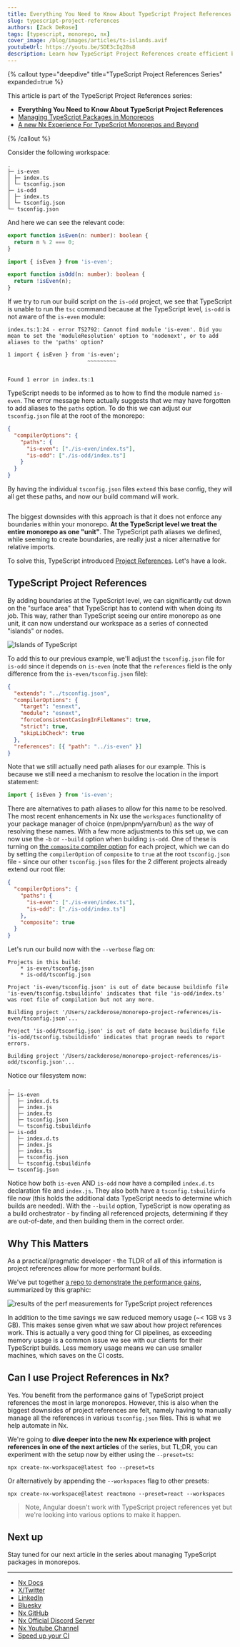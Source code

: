 ```yaml
---
title: Everything You Need to Know About TypeScript Project References
slug: typescript-project-references
authors: [Zack DeRose]
tags: [typescript, monorepo, nx]
cover_image: /blog/images/articles/ts-islands.avif
youtubeUrl: https://youtu.be/SDE3cIq28s8
description: Learn how TypeScript Project References create efficient boundaries in your codebase, improving build performance and type checking in large-scale projects.
---
```


{% callout type="deepdive" title="TypeScript Project References Series" expanded=true %}

This article is part of the TypeScript Project References series:

- **Everything You Need to Know About TypeScript Project References**
- [Managing TypeScript Packages in Monorepos](/blog/managing-ts-packages-in-monorepos)
- [A new Nx Experience For TypeScript Monorepos and Beyond](/blog/new-nx-experience-for-typescript-monorepos)

{% /callout %}

Consider the following workspace:

```plaintext
.
├─ is-even
│ ├─ index.ts
│ └─ tsconfig.json
├─ is-odd
│ ├─ index.ts
│ └─ tsconfig.json
└─ tsconfig.json
```

And here we can see the relevant code:

```ts {% fileName="is-even/index.ts" %}
export function isEven(n: number): boolean {
  return n % 2 === 0;
}
```

```ts {% fileName="is-odd/index.ts" %}
import { isEven } from 'is-even';

export function isOdd(n: number): boolean {
  return !isEven(n);
}
```

If we try to run our build script on the `is-odd` project, we see that TypeScript is unable to run the `tsc` command because at the TypeScript level, `is-odd` is not aware of the `is-even` module:

```{% title="Typescript cannot find the 'is-even' module." path="~/is-odd" command="tsc" lineWrap=80 %}
index.ts:1:24 - error TS2792: Cannot find module 'is-even'. Did you mean to set the 'moduleResolution' option to 'nodenext', or to add aliases to the 'paths' option?

1 import { isEven } from 'is-even';
                         ~~~~~~~~~


Found 1 error in index.ts:1

```

TypeScript needs to be informed as to how to find the module named `is-even`. The error message here actually suggests that we may have forgotten to add aliases to the `paths` option. To do this we can adjust our `tsconfig.json` file at the root of the monorepo:

```json {% fileName="tsconfig.json" %}
{
  "compilerOptions": {
    "paths": {
      "is-even": ["./is-even/index.ts"],
      "is-odd": ["./is-odd/index.ts"]
    }
  }
}
```

By having the individual `tsconfig.json` files `extend` this base config, they will all get these paths, and now our build command will work.

```{% title="Successfully building 'is-odd' package" path="~/is-odd" command="tsc" %}

```

The biggest downsides with this approach is that it does not enforce any boundaries within your monorepo. **At the TypeScript level we treat the entire monorepo as one "unit"**. The TypeScript path aliases we defined, while seeming to create boundaries, are really just a nicer alternative for relative imports.

To solve this, TypeScript introduced [Project References](https://www.typescriptlang.org/docs/handbook/project-references.html). Let's have a look.

## TypeScript Project References

By adding boundaries at the TypeScript level, we can significantly cut down on the "surface area" that TypeScript has to contend with when doing its job. This way, rather than TypeScript seeing our entire monorepo as one unit, it can now understand our workspace as a series of connected "islands" or nodes.

![Islands of TypeScript](/blog/images/articles/ts-islands.png)

To add this to our previous example, we'll adjust the `tsconfig.json` file for `is-odd` since it depends on `is-even` (note that the `references` field is the only difference from the `is-even/tsconfig.json` file):

```json {% fileName="is-odd/tsconfig.json" highlightLines=[10] %}
{
  "extends": "../tsconfig.json",
  "compilerOptions": {
    "target": "esnext",
    "module": "esnext",
    "forceConsistentCasingInFileNames": true,
    "strict": true,
    "skipLibCheck": true
  },
  "references": [{ "path": "../is-even" }]
}
```

Note that we still actually need path aliases for our example. This is because we still need a mechanism to resolve the location in the import statement:

```ts
import { isEven } from 'is-even';
```

There are alternatives to path aliases to allow for this name to be resolved. The most recent enhancements in Nx use the `workspaces` functionality of your package manager of choice (npm/pnpm/yarn/bun) as the way of resolving these names.
With a few more adjustments to this set up, we can now use the `-b` or `--build` option when building `is-odd`. One of these is turning on [the `composite` compiler option](https://www.typescriptlang.org/tsconfig/#composite) for each project, which we can do by setting the `compilerOption` of `composite` to `true` at the root `tsconfig.json` file - since our other `tsconfig.json` files for the 2 different projects already extend our root file:

```json {% fileName="tsconfig.json" highlightLines=[7] %}
{
  "compilerOptions": {
    "paths": {
      "is-even": ["./is-even/index.ts"],
      "is-odd": ["./is-odd/index.ts"]
    },
    "composite": true
  }
}
```

Let's run our build now with the `--verbose` flag on:

```{% title="Successful build with Typescript's 'Build Mode'" path="~" command="tsc -b is-odd --verbose" lineWrap=80 %}
Projects in this build:
    * is-even/tsconfig.json
    * is-odd/tsconfig.json

Project 'is-even/tsconfig.json' is out of date because buildinfo file 'is-even/tsconfig.tsbuildinfo' indicates that file 'is-odd/index.ts' was root file of compilation but not any more.

Building project '/Users/zackderose/monorepo-project-references/is-even/tsconfig.json'...

Project 'is-odd/tsconfig.json' is out of date because buildinfo file 'is-odd/tsconfig.tsbuildinfo' indicates that program needs to report errors.

Building project '/Users/zackderose/monorepo-project-references/is-odd/tsconfig.json'...
```

Notice our filesystem now:

```plaintext
.
├─ is-even
│  ├─ index.d.ts
│  ├─ index.js
│  ├─ index.ts
│  ├─ tsconfig.json
│  └─ tsconfig.tsbuildinfo
├─ is-odd
│  ├─ index.d.ts
│  ├─ index.js
│  ├─ index.ts
│  ├─ tsconfig.json
│  └─ tsconfig.tsbuildinfo
└─ tsconfig.json
```

Notice how both `is-even` AND `is-odd` now have a compiled `index.d.ts` declaration file and `index.js`. They also both have a `tsconfig.tsbuildinfo` file now (this holds the additional data TypeScript needs to determine which builds are needed). With the `--build` option, TypeScript is now operating as a build orchestrator - by finding all referenced projects, determining if they are out-of-date, and then building them in the correct order.

## Why This Matters

As a practical/pragmatic developer - the TLDR of all of this information is project references allow for more performant builds.

We've put together [a repo to demonstrate the performance gains](https://github.com/nrwl/typecheck-timings), summarized by this graphic:

![results of the perf measurements for TypeScript project references](/blog/images/articles/results-proj-refs-perf.png)

In addition to the time savings we saw reduced memory usage (~< 1GB vs 3 GB). This makes sense given what we saw about how project references work. This is actually a very good thing for CI pipelines, as exceeding memory usage is a common issue we see with our clients for their TypeScript builds. Less memory usage means we can use smaller machines, which saves on the CI costs.

## Can I use Project References in Nx?

Yes. You benefit from the performance gains of TypeScript project references the most in large monorepos. However, this is also when the biggest downsides of project references are felt, namely having to manually manage all the references in various `tsconfig.json` files. This is what we help automate in Nx.

We're going to **dive deeper into the new Nx experience with project references in one of the next articles** of the series, but TL;DR, you can experiment with the setup now by either using the `--preset=ts`:

```shell
npx create-nx-workspace@latest foo --preset=ts
```

Or alternatively by appending the `--workspaces` flag to other presets:

```shell
npx create-nx-workspace@latest reactmono --preset=react --workspaces
```

> Note, Angular doesn't work with TypeScript project references yet but we're looking into various options to make it happen.

## Next up

Stay tuned for our next article in the series about managing TypeScript packages in monorepos.

---

- [Nx Docs](/docs/getting-started/intro)
- [X/Twitter](https://twitter.com/nxdevtools)
- [LinkedIn](https://www.linkedin.com/company/nrwl/)
- [Bluesky](https://bsky.app/profile/nx.dev)
- [Nx GitHub](https://github.com/nrwl/nx)
- [Nx Official Discord Server](https://go.nx.dev/community)
- [Nx Youtube Channel](https://www.youtube.com/@nxdevtools)
- [Speed up your CI](/nx-cloud)
